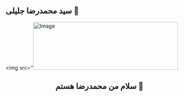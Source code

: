 ## سید محمدرضا جلیلی 👋

<img src="<img width="389" height="129" alt="Image" src="https://github.com/user-attachments/assets/64608c8c-0bb4-4ed5-88fb-d5a4aae1b54d" />

<h2 align="center"> سلام من محمدرضا هستم 👤 </ا2>
